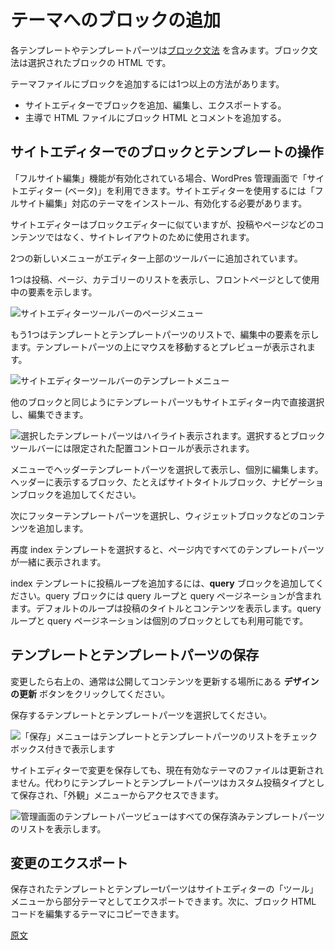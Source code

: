<!--
# Adding blocks to your theme
 -->
# テーマへのブロックの追加
<!--
Each template or template part contains the [block grammar](https://developer.wordpress.org/block-editor/principles/key-concepts/#blocks), the HTML, for the selected blocks.

There is more than one way to add blocks to the theme files:

-   Adding and editing blocks in the site editor and exporting the theme.
-   Adding block HTML and comments to the HTML files manually.
 -->
各テンプレートやテンプレートパーツは[ブロック文法](https://ja.wordpress.org/team/handbook/block-editor/principles/key-concepts/#blocks) を含みます。ブロック文法は選択されたブロックの HTML です。

テーマファイルにブロックを追加するには1つ以上の方法があります。

- サイトエディターでブロックを追加、編集し、エクスポートする。
- 主導で HTML ファイルにブロック HTML とコメントを追加する。

<!--
## Working with blocks and templates in the site editor
 -->
## サイトエディターでのブロックとテンプレートの操作
<!--
The beta site editor is available from the WordPress admin area when full site editing is enabled. To use the site editor, a full site editing theme must be installed and active.

The site editor is similar to the block editor, but is used for the site layout instead of the post and page content.
 -->
「フルサイト編集」機能が有効化されている場合、WordPres 管理画面で「サイトエディター (ベータ)」を利用できます。サイトエディターを使用するには「フルサイト編集」対応のテーマをインストール、有効化する必要があります。

サイトエディターはブロックエディターに似ていますが、投稿やページなどのコンテンツではなく、サイトレイアウトのために使用されます。

<!--
Two new menus have been added to the top toolbar of the editor:

One that shows a list of posts, pages and categories, and indicates the item that is used as the front page.

![Site editor toolbar page menu](https://wordpress.org/gutenberg/files/2020/07/block-based-themes-page-menu.png)
 -->
2つの新しいメニューがエディター上部のツールバーに追加されています。

1つは投稿、ページ、カテゴリーのリストを表示し、フロントページとして使用中の要素を示します。

![サイトエディターツールバーのページメニュー](https://wordpress.org/gutenberg/files/2020/07/block-based-themes-page-menu.png)
<!--
And a list of templates and template parts, that indicates the item that is being edited. Hovering over the parts will show a preview.
 -->
もう1つはテンプレートとテンプレートパーツのリストで、編集中の要素を示します。テンプレートパーツの上にマウスを移動するとプレビューが表示されます。
<!--
![Site editor toolbar template menu](https://wordpress.org/gutenberg/files/2020/07/block-based-themes-template-menu.png)
 -->
![サイトエディターツールバーのテンプレートメニュー](https://wordpress.org/gutenberg/files/2020/07/block-based-themes-template-menu.png)
<!--
Template parts can be selected and edited directly in the site editor, like other blocks:
 -->
他のブロックと同じようにテンプレートパーツもサイトエディター内で直接選択し、編集できます。

<!--
![A selected template part is highlighted. When selected, the template part has a limited set of alignment controls in the block toolbar](https://wordpress.org/gutenberg/files/2020/07/block-based-themes-editor-template-part.png)
 -->
![選択したテンプレートパーツはハイライト表示されます。選択するとブロックツールバーには限定された配置コントロールが表示されます。](https://wordpress.org/gutenberg/files/2020/07/block-based-themes-editor-template-part.png)

<!--
Select the header template part in the menu to view and edit it individually. Add the blocks that you would like in your header, for example a site title block, a navigation block, and an image.
 -->
メニューでヘッダーテンプレートパーツを選択して表示し、個別に編集します。ヘッダーに表示するブロック、たとえばサイトタイトルブロック、ナビゲーションブロックを追加してください。

<!--
Next, select the footer template part and add some content, for example widget blocks.

Select the index template again to view the template parts together in the page context.

To add a post loop to the index template, add a **query** block. The query block includes the query loop and the query pagination. The default loop displays the post title and post content. The query loop and query pagination are also available as individual blocks.
 -->
次にフッターテンプレートパーツを選択し、ウィジェットブロックなどのコンテンツを追加します。

再度 index テンプレートを選択すると、ページ内ですべてのテンプレートパーツが一緒に表示されます。

index テンプレートに投稿ループを追加するには、**query** ブロックを追加してください。query ブロックには query ループと query ページネーションが含まれます。デフォルトのループは投稿のタイトルとコンテンツを表示します。query ループと query ページネーションは個別のブロックとしても利用可能です。

<!--
## Saving templates and template parts
 -->
## テンプレートとテンプレートパーツの保存

<!--
When you have made your changes, click on the **update design** button in the upper right corner,
where you normally publish and update your content.

Select the templates and template parts that you want to save:
 -->
変更したら右上の、通常は公開してコンテンツを更新する場所にある **デザインの更新** ボタンをクリックしてください。

保存するテンプレートとテンプレートパーツを選択してください。

<!--
![The save menu displays a list of templates and template parts with checkboxes](https://wordpress.org/gutenberg/files/2020/07/block-based-themes-save.png)
 -->
![「保存」メニューはテンプレートとテンプレートパーツのリストをチェックボックス付きで表示します](https://wordpress.org/gutenberg/files/2020/07/block-based-themes-save.png)

<!--
When you save changes in the site editor, the files in the active theme are not updated. Instead, the templates and template parts are saved as custom post types, that are accessed via the appearance menu.
 -->
サイトエディターで変更を保存しても、現在有効なテーマのファイルは更新されません。代わりにテンプレートとテンプレートパーツはカスタム投稿タイプとして保存され、「外観」メニューからアクセスできます。

<!--
![The template parts view in the admin area displays a list of all saved template parts](https://wordpress.org/gutenberg/files/2020/07/block-based-themes-appearance-template-parts.png)
 -->
![管理画面のテンプレートパーツビューはすべての保存済みテンプレートパーツのリストを表示します。](https://wordpress.org/gutenberg/files/2020/07/block-based-themes-appearance-template-parts.png)

<!--
## Exporting changes
 -->
## 変更のエクスポート

<!--
Saved templates and template parts can be exported as a partial theme from the Tools menu in the site editor. The block HTML code can then be copied to the theme that you are editing.
 -->
保存されたテンプレートとテンプレーtパーツはサイトエディターの「ツール」メニューから部分テーマとしてエクスポートできます。次に、ブロック HTML コードを編集するテーマにコピーできます。

[原文](https://github.com/WordPress/gutenberg/blob/master/docs/designers-developers/developers/tutorials/block-based-themes/block-based-themes-2-adding-blocks.md)
